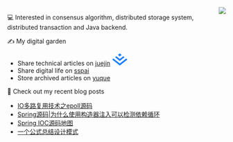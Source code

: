 <img align="right" src="https://github-readme-stats.vercel.app/api?username=HardwayLinka&show_icons=true&icon_color=805AD5&text_color=718096&bg_color=ffffff&hide_title=true" />

💻 Interested in consensus algorithm, distributed storage system, distributed transaction and Java backend.

✍ My digital garden
- Share technical articles on [juejin](https://juejin.cn/user/2656864964189560/posts) <svg width="36" height="28" viewBox="0 0 36 28" fill="none" xmlns="http://www.w3.org/2000/svg"><path fill-rule="evenodd" clip-rule="evenodd" d="M17.5875 6.77268L21.8232 3.40505L17.5875 0.00748237L17.5837 0L13.3555 3.39757L17.5837 6.76894L17.5875 6.77268ZM17.5863 17.3955H17.59L28.5161 8.77432L25.5526 6.39453L17.59 12.6808H17.5863L17.5825 12.6845L9.61993 6.40201L6.66016 8.78181L17.5825 17.3992L17.5863 17.3955ZM17.5828 23.2891L17.5865 23.2854L32.2133 11.7456L35.1768 14.1254L28.5238 19.3752L17.5865 28L0.284376 14.3574L0 14.1291L2.95977 11.7531L17.5828 23.2891Z" fill="#1E80FF"/></svg>
- Share digital life on [sspai](https://sspai.com/u/4dknsd7d/posts)
- Store archived articles on [yuque](https://www.yuque.com/hardway/il90xh)

📜 Check out my recent blog posts
- [IO多路复用技术之epoll源码](https://juejin.cn/post/7143884523174887460)
- [Spring源码|为什么使用构造器注入可以检测依赖循环](https://juejin.cn/post/7143139612293070879)
- [Spring IOC源码地图](https://juejin.cn/post/7143097622364946462)
- [一个公式总结设计模式](https://juejin.cn/post/7143068693793079333)

<!--
**HardwayLinka/HardwayLinka** is a ✨ _special_ ✨ repository because its `README.md` (this file) appears on your GitHub profile.

Here are some ideas to get you started:

- 🔭 I’m currently working on ...
- 🌱 I’m currently learning ...
- 👯 I’m looking to collaborate on ...
- 🤔 I’m looking for help with ...
- 💬 Ask me about ...
- 📫 How to reach me: ...
- 😄 Pronouns: ...
- ⚡ Fun fact: ...
-->
